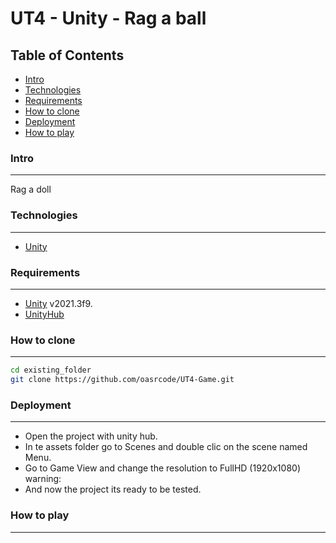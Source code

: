 # UT4 - Unity - Rag a ball

## Table of Contents
 - [Intro](#intro)
 - [Technologies](#technologies)
 - [Requirements](#requirements)
 - [How to clone](#how-to-clone)
 - [Deployment](#deployment)
 - [How to play](#how-to-play)


### Intro
***
Rag a doll 

### Technologies
***
* [Unity](https://unity.com/es)


### Requirements
***
- [Unity](https://unity.com/es) v2021.3f9.
- [UnityHub](https://unity.com/download)

### How to clone
***
```bash
cd existing_folder
git clone https://github.com/oasrcode/UT4-Game.git
```
### Deployment
***
* Open the project with unity hub.
* In te assets folder go to Scenes and double clic on the scene named Menu.
* Go to Game View and change the resolution to FullHD (1920x1080) warning:
* And now the project its ready to be tested.

### How to play
***
